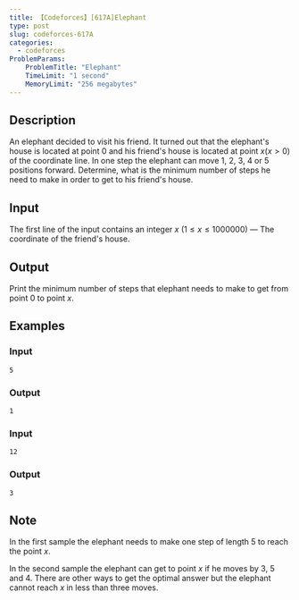 ```yaml
---
title: 【Codeforces】[617A]Elephant
type: post
slug: codeforces-617A
categories:
  - codeforces
ProblemParams:
    ProblemTitle: "Elephant"
    TimeLimit: "1 second"
    MemoryLimit: "256 megabytes"
---
```


## Description

An elephant decided to visit his friend. It turned out that the elephant's house is located at point $0$ and his friend's house is located at point $x(x > 0)$ of the coordinate line. In one step the elephant can move $1$, $2$, $3$, $4$ or $5$ positions forward. Determine, what is the minimum number of steps he need to make in order to get to his friend's house.

## Input

The first line of the input contains an integer $x$ ($1 ≤ x ≤ 1 000 000$) — The coordinate of the friend's house.

## Output

Print the minimum number of steps that elephant needs to make to get from point $0$ to point $x$.

## Examples

### Input

```
5

```

### Output

```
1

```

### Input

```
12

```

### Output

```
3

```

## Note

In the first sample the elephant needs to make one step of length $5$ to reach the point $x$.

In the second sample the elephant can get to point $x$ if he moves by $3$, $5$ and $4$. There are other ways to get the optimal answer but the elephant cannot reach $x$ in less than three moves.
